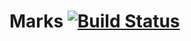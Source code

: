 # Marks [![Build Status](https://secure.travis-ci.org/ihara2525/marks.png?branch=master)](http://travis-ci.org/ihara2525/marks)
